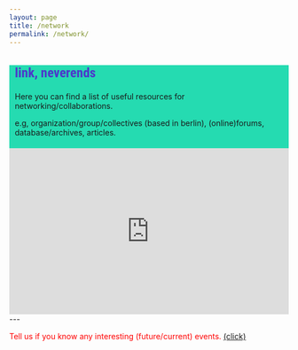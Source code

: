 ```yaml
---
layout: page
title: /network
permalink: /network/
---
```

<style>
@import url('https://fonts.googleapis.com/css2?family=Roboto+Condensed&display=swap');

.bodycontents {background-color: #25DBB1;
}
.maintext {margin: 10px 10px 20px 10px;
}

h2 {color:#4C39CA; font-size: 24px; font-family: 'Roboto Condensed', sans-serif;
}
     
</style>

<div class="bodycontents">

<div class="maintext">
<h2>link, neverends </h2>
Here you can find a list of useful resources for networking/collaborations.
     
e.g, organization/group/collectives (based in berlin), (online)forums, database/archives, articles.
</div>

<iframe style="border-style: none; width:100%; height:300px;" src="https://commaneverends.github.io/table_network/index.html" frameBorder="0"></iframe>

</div>
---

<font color="red"> Tell us if you know any interesting (future/current) events. <a href="/contact/" target="_blank"> (click) </a></font>
